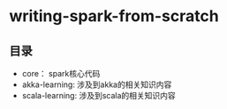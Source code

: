 # writing-spark-from-scratch

## 目录

* core：     spark核心代码
* akka-learning:  涉及到akka的相关知识内容
* scala-learning: 涉及到scala的相关知识内容